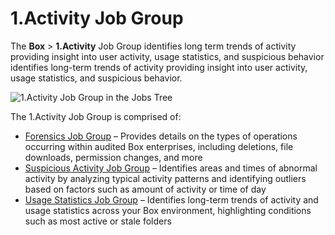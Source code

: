 # 1.Activity Job Group

The **Box** > **1.Activity** Job Group identifies long term trends of activity providing insight
into user activity, usage statistics, and suspicious behavior identifies long-term trends of
activity providing insight into user activity, usage statistics, and suspicious behavior.

![1.Activity Job Group in the Jobs Tree](/img/product_docs/accessanalyzer/12.0/admin/hostmanagement/jobstree.webp)

The 1.Activity Job Group is comprised of:

- [Forensics Job Group](/docs/accessanalyzer/12.0/solutions/box/activity/forensics/overview.md) – Provides details on the types of operations
  occurring within audited Box enterprises, including deletions, file downloads, permission changes,
  and more
- [Suspicious Activity Job Group](/docs/accessanalyzer/12.0/solutions/box/activity/suspiciousactivity/overview.md) – Identifies areas and times of
  abnormal activity by analyzing typical activity patterns and identifying outliers based on factors
  such as amount of activity or time of day
- [Usage Statistics Job Group](/docs/accessanalyzer/12.0/solutions/box/activity/usagestatistics/overview.md) – Identifies long-term trends of
  activity and usage statistics across your Box environment, highlighting conditions such as most
  active or stale folders

